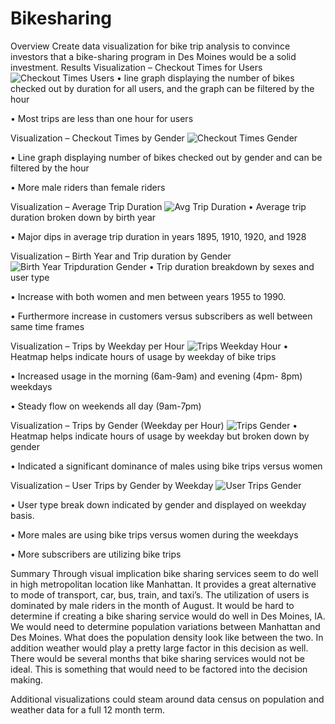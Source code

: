 # Bikesharing

Overview
Create data visualization for bike trip analysis to convince investors that a bike-sharing program in Des Moines would be a solid investment. 
Results
Visualization – Checkout Times for Users
![Checkout Times Users](https://user-images.githubusercontent.com/111043588/201874314-a5c5cb6f-915d-4969-a815-0c105241acfc.PNG) 
•	line graph displaying the number of bikes checked out by duration for all users, and the graph can be filtered by the hour

•	Most trips are less than one hour for users


Visualization – Checkout Times by Gender
![Checkout Times Gender](https://user-images.githubusercontent.com/111043588/201874312-c60f1625-d4b2-4c34-9f62-0b49e662f9ce.PNG)
 
•	Line graph displaying number of bikes checked out by gender and can be filtered by the hour

•	More male riders than female riders


Visualization – Average Trip Duration 
![Avg Trip Duration](https://user-images.githubusercontent.com/111043588/201874305-874e50e9-4f42-47d8-99c2-6f2eace0205e.PNG) 
•	Average trip duration broken down by birth year

•	Major dips in average trip duration in years 1895, 1910, 1920, and 1928


Visualization – Birth Year and Trip duration by Gender
![Birth Year Tripduration Gender](https://user-images.githubusercontent.com/111043588/201874309-0a89c580-7b58-4799-980a-130271b8fcce.PNG) 
•	Trip duration breakdown by sexes and user type

•	Increase with both women and men between years 1955 to 1990. 

•	Furthermore increase in customers versus subscribers as well between same time frames


Visualization – Trips by Weekday per Hour 
![Trips Weekday Hour](https://user-images.githubusercontent.com/111043588/201874320-f8c4bf5a-dea6-4446-8267-ffb98156d743.PNG) 
•	Heatmap helps indicate hours of usage by weekday of bike trips

•	Increased usage in the morning (6am-9am) and evening (4pm- 8pm) weekdays

•	Steady flow on weekends all day (9am-7pm) 


Visualization – Trips by Gender (Weekday per Hour) 
![Trips Gender](https://user-images.githubusercontent.com/111043588/201874319-d423eb5d-37c5-4e37-961a-9d52c0c5630e.PNG) 
•	Heatmap helps indicate hours of usage by weekday but broken down by gender

•	Indicated a significant dominance of males using bike trips versus women 





Visualization – User Trips by Gender by Weekday 
![User Trips Gender](https://user-images.githubusercontent.com/111043588/201874322-e483ab5c-ee17-4876-8dd2-8b1bd33c943b.PNG)
 
•	User type break down indicated by gender and displayed on weekday basis.

•	More males are using bike trips versus women during the weekdays

•	More subscribers are utilizing bike trips 


Summary
Through visual implication bike sharing services seem to do well in high metropolitan location like Manhattan. It provides a great alternative to mode of transport, car, bus, train, and taxi’s. The utilization of users is dominated by male riders in the month of August. 
It would be hard to determine if creating a bike sharing service would do well in Des Moines, IA. We would need to determine population variations between Manhattan and Des Moines. What does the population density look like between the two. 
In addition weather would play a pretty large factor in this decision as well. There would be several months that bike sharing services would not be ideal. This is something that would need to be factored into the decision making. 

Additional visualizations could steam around data census on population and weather data for a full 12 month term. 




